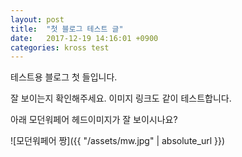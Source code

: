```yaml
---
layout: post
title:  "첫 블로그 테스트 글"
date:   2017-12-19 14:16:01 +0900
categories: kross test
---
```


테스트용 블로그 첫 들입니다.

잘 보이는지 확인해주세요. 이미지 링크도 같이 테스트합니다.

아래 모던워페어 헤드이미지가 잘 보이시나요?

![모던워페어 짱]({{ "/assets/mw.jpg" | absolute_url }})

